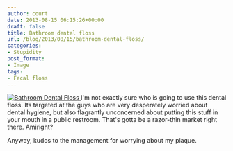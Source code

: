 ```yaml
---
author: court
date: 2013-08-15 06:15:26+00:00
draft: false
title: Bathroom dental floss
url: /blog/2013/08/15/bathroom-dental-floss/
categories:
- Stupidity
post_format:
- Image
tags:
- Fecal floss
---
```


[![Bathroom Dental Floss](http://www.vallentyne.com/blog/wp-content/uploads/2013/08/WP_20130814_00220130815072156-1024x1024.jpg)
](http://www.vallentyne.com/blog/2013/08/15/bathroom-dental-floss/wp_20130814_00220130815072156/)I'm not exactly sure who is going to use this dental floss. Its targeted at the guys who are very desperately worried about dental hygiene, but also flagrantly unconcerned about putting this stuff in your mouth in a public restroom. That's gotta be a razor-thin market right there. Amiright?

Anyway, kudos to the management for worrying about my plaque.


